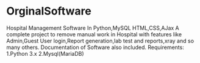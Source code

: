 # OrginalSoftware
Hospital Management Software In Python,MySQL
HTML,CSS,AJax
A complete project to remove manual work in Hospital with features like Admin,Guest User login,Report generation,lab test and reports,xray and so many others.
Documentation of Software also included.
Requirements:
1.Python 3.x
2.Mysql(MariaDB)
